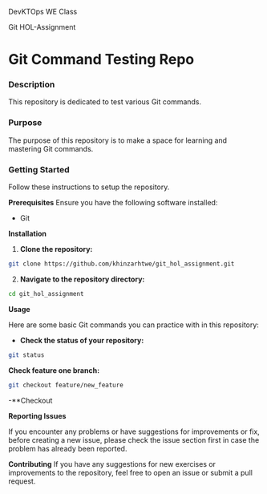 DevKTOps WE Class

Git HOL-Assignment

# Git Command Testing Repo
### Description

This repository is dedicated to test various Git commands. 

### Purpose

The purpose of this repository is to make a space for learning and mastering Git commands.

### Getting Started

Follow these instructions to setup the repository.

**Prerequisites**
Ensure you have the following software installed:
- Git

**Installation**
1. **Clone the repository:**
```sh
git clone https://github.com/khinzarhtwe/git_hol_assignment.git
```
2. **Navigate to the repository directory:**
```sh
cd git_hol_assignment
```

**Usage**

Here are some basic Git commands you can practice with in this repository:

- **Check the status of your repository:**
```sh
git status
```
**Check feature one branch:**
```sh
git checkout feature/new_feature
```
-**Checkout

**Reporting Issues**

If you encounter any problems or have suggestions for improvements or fix, before creating a new issue, please check the issue section first in case the problem has already been reported.


**Contributing**
If you have any suggestions for new exercises or improvements to the repository, feel free to open an issue or submit a pull request.

